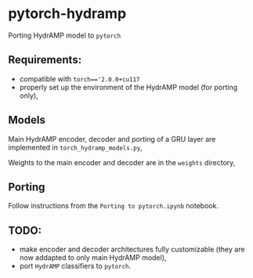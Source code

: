 # pytorch-hydramp
Porting HydrAMP model to `pytorch`

## Requirements:
- compatible with `torch=='2.0.0+cu117`
- properly set up the environment of the HydrAMP model (for porting only),

## Models
Main HydrAMP encoder, decoder and porting of a GRU layer are implemented in `torch_hydramp_models.py`,

Weights to the main encoder and decoder are in the `weights` directory,

## Porting
Follow instructions from the `Porting to pytorch.ipynb` notebook.

## TODO:
- make encoder and decoder architectures fully customizable (they are now addapted to only main HydrAMP model),
- port `HydrAMP` classifiers to `pytorch`.
